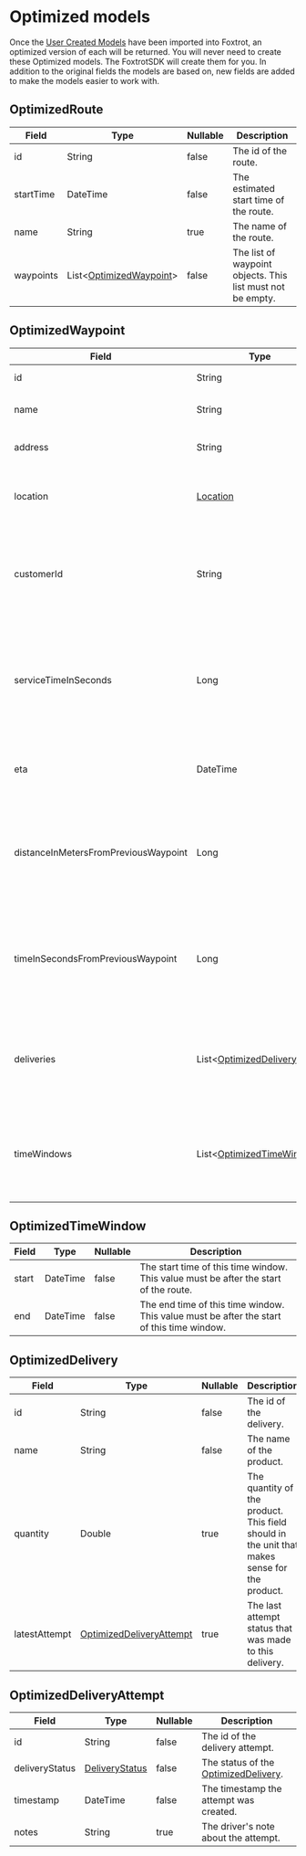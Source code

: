 # Optimized models

Once the [User Created Models](#user-created-models) have been imported into Foxtrot, an optimized version of
each will be returned. You will never need to create these Optimized models. The FoxtrotSDK will create them for you.
In addition to the original fields the models are based on, new fields are added to make the models easier to work with.

## OptimizedRoute

| Field                     | Type                                           | Nullable | Description
|---------------------------|------------------------------------------------|----------|-------------
| id                        | String                                         | false    | The id of the route.
| startTime                 | DateTime                                       | false    | The estimated start time of the route.
| name                      | String                                         | true     | The name of the route.
| waypoints                 | List<[OptimizedWaypoint](#optimizedwaypoint)>  | false    | The list of waypoint objects. This list must not be empty.


## OptimizedWaypoint

| Field                                | Type                                               | Nullable | Description
|--------------------------------------|----------------------------------------------------|----------|-------------
| id                                   | String                                             | false    | The id of the waypoint.
| name                                 | String                                             | true     | The name of the waypoint.
| address                              | String                                             | true     | The address at the waypoint.
| location                             | [Location](#location)                              | false    | The geocode coordinate at this waypoint.
| customerId                           | String                                             | false    | The globally unique identifier identifying the customer at this waypoint.
| serviceTimeInSeconds                 | Long                                               | true     | The estimated amount of time in seconds the driver will take to complete this waypoint.
| eta                                  | DateTime                                           | true     | The estimated time of arrival at this waypoint.
| distanceInMetersFromPreviousWaypoint | Long                                               | true     | The estimated distance in meters to get to this waypoint from the previous waypoint.
| timeInSecondsFromPreviousWaypoint    | Long                                               | true     | The estimated time in seconds to get to this waypoint from the previous waypoint.
| deliveries                           | List<[OptimizedDelivery](#optimizeddelivery)>      | false    | The list of Delivery objects at this waypoint. This list must not be empty.
| timeWindows                          | List<[OptimizedTimeWindow](#optimizedtimewindow)>  | false    | The list of TimeWindow objects at this waypoint. This list must not be empty.


## OptimizedTimeWindow

| Field                     | Type                             | Nullable | Description
|---------------------------|----------------------------------|----------|------------
| start                     | DateTime                         | false    | The start time of this time window. This value must be after the start of the route.
| end                       | DateTime                         | false    | The end time of this time window. This value must be after the start of this time window.


## OptimizedDelivery

| Field                     | Type                                                  | Nullable | Description
|---------------------------|-------------------------------------------------------|----------|------------
| id                        | String                                                | false    | The id of the delivery.
| name                      | String                                                | false    | The name of the product.
| quantity                  | Double                                                | true     | The quantity of the product. This field should in the unit that makes sense for the product.
| latestAttempt             | [OptimizedDeliveryAttempt](#optimizeddeliveryattempt) | true     | The last attempt status that was made to this delivery.

## OptimizedDeliveryAttempt

| Field                     | Type                             | Nullable | Description
|---------------------------|----------------------------------|----------|------------
| id                        | String                           | false    | The id of the delivery attempt.
| deliveryStatus            | [DeliveryStatus](#deliverystatus)| false    | The status of the [OptimizedDelivery](#optimizeddelivery).
| timestamp                 | DateTime                         | false    | The timestamp the attempt was created.
| notes                     | String                           | true     | The driver's note about the attempt.

